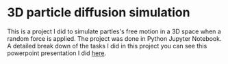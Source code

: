 # 3D particle diffusion simulation

This is a project I did to simulate partles's free motion in a 3D space when a random force is applied. The project was done in Python Jupyter Notebook. A detailed break down of the tasks I did in this project you can see this powerpoint presentation I did [here](https://github.com/sliu-trinity/3D-Particle-Diffusion/blob/master/3D%20Particle%20Diffusions.pptx). 
